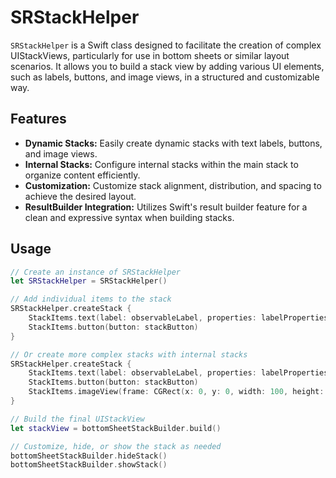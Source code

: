 # SRStackHelper

`SRStackHelper` is a Swift class designed to facilitate the creation of complex UIStackViews, particularly for use in bottom sheets or similar layout scenarios. It allows you to build a stack view by adding various UI elements, such as labels, buttons, and image views, in a structured and customizable way.

## Features

- **Dynamic Stacks:** Easily create dynamic stacks with text labels, buttons, and image views.
- **Internal Stacks:** Configure internal stacks within the main stack to organize content efficiently.
- **Customization:** Customize stack alignment, distribution, and spacing to achieve the desired layout.
- **ResultBuilder Integration:** Utilizes Swift's result builder feature for a clean and expressive syntax when building stacks.

## Usage

```swift
// Create an instance of SRStackHelper
let SRStackHelper = SRStackHelper()

// Add individual items to the stack
SRStackHelper.createStack {
    StackItems.text(label: observableLabel, properties: labelProperties)
    StackItems.button(button: stackButton)
}

// Or create more complex stacks with internal stacks
SRStackHelper.createStack {
    StackItems.text(label: observableLabel, properties: labelProperties)
    StackItems.button(button: stackButton)
    StackItems.imageView(frame: CGRect(x: 0, y: 0, width: 100, height: 100), image: UIImage(named: "example"))
}

// Build the final UIStackView
let stackView = bottomSheetStackBuilder.build()

// Customize, hide, or show the stack as needed
bottomSheetStackBuilder.hideStack()
bottomSheetStackBuilder.showStack()
